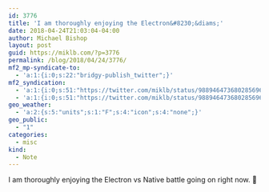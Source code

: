 ```yaml
---
id: 3776
title: 'I am thoroughly enjoying the Electron&#8230;&diams;'
date: 2018-04-24T21:03:04-04:00
author: Michael Bishop
layout: post
guid: https://miklb.com/?p=3776
permalink: /blog/2018/04/24/3776/
mf2_mp-syndicate-to:
  - 'a:1:{i:0;s:22:"bridgy-publish_twitter";}'
mf2_syndication:
  - 'a:1:{i:0;s:51:"https://twitter.com/miklb/status/988946473680285696";}'
  - 'a:1:{i:0;s:51:"https://twitter.com/miklb/status/988946473680285696";}'
geo_weather:
  - 'a:2:{s:5:"units";s:1:"F";s:4:"icon";s:4:"none";}'
geo_public:
  - "1"
categories:
  - misc
kind:
  - Note
---
```

I am thoroughly enjoying the Electron vs Native battle going on right now. 🍿
